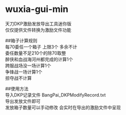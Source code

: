 # wuxia-gui-min
天刀DKP激励发放导出工具迷你版  
仅仅提供文件转换为激励文件功能  

##箱子计算规则  
每70委任一个箱子 上限3个 多余不计    
委任数量不足210个的除70取整  
醉侠和血战海河州都完成的计算1个  
跨服战场没一场计算1个  
争锋战一场计算1个  
掠夺战不计算  

##使用方法  
导入DKP记录文件 BangPai_DKPModifyRecord.txt  
导出发放文件即可  
发放箱子数量可以手动修改 会实时在导出的激励文件中呈现
